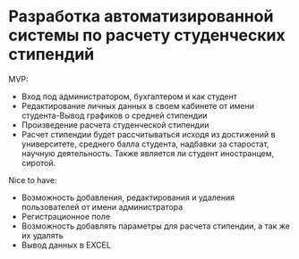 # Разработка автоматизированной системы по расчету студенческих стипендий

MVP:
- Вход под администратором, бухгалтером и как студент
- Редактирование личных данных в своем кабинете от имени студента-Вывод графиков о средней стипендии
- Произведение расчета студенческой стипендии
- Расчет стипендии будет рассчитываться исходя из достижений в университете, среднего балла студента, надбавки за старостат, научную деятельность. Также является ли студент иностранцем, сиротой.


Nice to have:
- Возможность добавления, редактирования и удаления пользователей от имени администратора
- Регистрационное поле
- Возможность добавлять параметры для расчета стипендии, а так же их удалять
- Вывод данных в EXCEL



